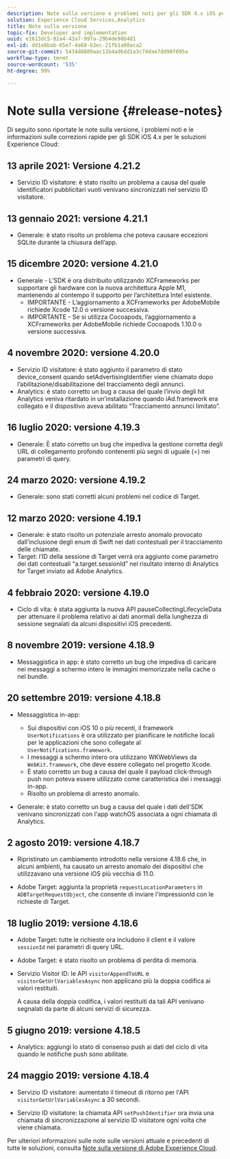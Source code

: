 ```yaml
---
description: Note sulla versione e problemi noti per gli SDK 4.x iOS per le soluzioni Experience Cloud.
solution: Experience Cloud Services,Analytics
title: Note sulla versione
topic-fix: Developer and implementation
uuid: e1613dc5-02a4-43a7-997a-29b4de98b4d1
exl-id: dd1e6bab-65e7-4a68-b3ec-21fb1a08aca2
source-git-commit: 5434d8809aac11b4ad6dd1a3c74dae7dd98f095a
workflow-type: tm+mt
source-wordcount: '535'
ht-degree: 99%

---
```


# Note sulla versione {#release-notes}

Di seguito sono riportate le note sulla versione, i problemi noti e le informazioni sulle correzioni rapide per gli SDK iOS 4.x per le soluzioni Experience Cloud:

## 13 aprile 2021: Versione 4.21.2

* Servizio ID visitatore: è stato risolto un problema a causa del quale identificatori pubblicitari vuoti venivano sincronizzati nel servizio ID visitatore.

## 13 gennaio 2021: versione 4.21.1

* Generale: è stato risolto un problema che poteva causare eccezioni SQLite durante la chiusura dell’app.

## 15 dicembre 2020: versione 4.21.0

* Generale - L’SDK è ora distribuito utilizzando XCFrameworks per supportare gli hardware con la nuova architettura Apple M1, mantenendo al contempo il supporto per l’architettura Intel esistente.
   * IMPORTANTE - L’aggiornamento a XCFrameworks per AdobeMobile richiede Xcode 12.0 o versione successiva.
   * IMPORTANTE - Se si utilizza Cocoapods, l’aggiornamento a XCFrameworks per AdobeMobile richiede Cocoapods 1.10.0 o versione successiva.

## 4 novembre 2020: versione 4.20.0

* Servizio ID visitatore: è stato aggiunto il parametro di stato device_consent quando setAdvertisingIdentifier viene chiamato dopo l’abilitazione/disabilitazione del tracciamento degli annunci.
* Analytics: è stato corretto un bug a causa del quale l’invio degli hit Analytics veniva ritardato in un’installazione quando iAd.framework era collegato e il dispositivo aveva abilitato “Tracciamento annunci limitato”.

## 16 luglio 2020: versione 4.19.3

* Generale: È stato corretto un bug che impediva la gestione corretta degli URL di collegamento profondo contenenti più segni di uguale (=) nei parametri di query.

## 24 marzo 2020: versione 4.19.2

* Generale: sono stati corretti alcuni problemi nel codice di Target.

## 12 marzo 2020: versione 4.19.1

* Generale: è stato risolto un potenziale arresto anomalo provocato dall’inclusione degli enum di Swift nei dati contestuali per il tracciamento delle chiamate.
* Target: l’ID della sessione di Target verrà ora aggiunto come parametro dei dati contestuali “a.target.sessionId” nel risultato interno di Analytics for Target inviato ad Adobe Analytics.

## 4 febbraio 2020: versione 4.19.0

* Ciclo di vita: è stata aggiunta la nuova API pauseCollectingLifecycleData per attenuare il problema relativo ai dati anormali della lunghezza di sessione segnalati da alcuni dispositivi iOS precedenti.

## 8 novembre 2019: versione 4.18.9

* Messaggistica in app: è stato corretto un bug che impediva di caricare nei messaggi a schermo intero le immagini memorizzate nella cache o nel bundle.

## 20 settembre 2019: versione 4.18.8

* Messaggistica in-app:

   * Sui dispositivi con iOS 10 o più recenti, il framework `UserNotifications` è ora utilizzato per pianificare le notifiche locali per le applicazioni che sono collegate al `UserNotifications.framework`.
   * I messaggi a schermo intero ora utilizzano WKWebViews da `WebKit.framework`, che deve essere collegato nel progetto Xcode.
   * È stato corretto un bug a causa del quale il payload click-through push non poteva essere utilizzato come caratteristica dei i messaggi in-app.
   * Risolto un problema di arresto anomalo.

* Generale: è stato corretto un bug a causa del quale i dati dell&#39;SDK venivano sincronizzati con l&#39;app watchOS associata a ogni chiamata di Analytics.

## 2 agosto 2019: versione 4.18.7

* Ripristinato un cambiamento introdotto nella versione 4.18.6 che, in alcuni ambienti, ha causato un arresto anomalo dei dispositivi che utilizzavano una versione iOS più vecchia di 11.0.

* Adobe Target: aggiunta la proprietà `requestLocationParameters` in `ADBTargetRequestObject`, che consente di inviare l&#39;impressionId con le richieste di Target.

## 18 luglio 2019: versione 4.18.6

* Adobe Target: tutte le richieste ora includono il client e il valore `sessionId` nei parametri di query URL.
* Adobe Target: è stato risolto un problema di perdita di memoria.
* Servizio Visitor ID: le API `visitorAppendToURL` e `visitorGetUrlVariablesAsync` non applicano più la doppia codifica ai valori restituiti.

   A causa della doppia codifica, i valori restituiti da tali API venivano segnalati da parte di alcuni servizi di sicurezza.

## 5 giugno 2019: versione 4.18.5

* Analytics: aggiungi lo stato di consenso push ai dati del ciclo di vita quando le notifiche push sono abilitate.

## 24 maggio 2019: versione 4.18.4

* Servizio ID visitatore: aumentato il timeout di ritorno per l&#39;API
   `visitorGetUrlVariablesAsync` a 30 secondi.

* Servizio ID visitatore: la chiamata API `setPushIdentifier` ora invia una chiamata di sincronizzazione al servizio ID visitatore ogni volta che viene chiamata.

Per ulteriori informazioni sulle note sulle versioni attuale e precedenti di tutte le soluzioni, consulta [Note sulla versione di Adobe Experience Cloud](https://experienceleague.adobe.com/docs/release-notes/experience-cloud/current.html?lang=it).
